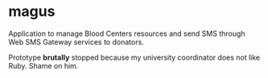 # magus
Application to manage Blood Centers resources and send SMS through Web SMS Gateway services to donators.

Prototype **brutally** stopped because my university coordinator does not like Ruby. Shame on him.
